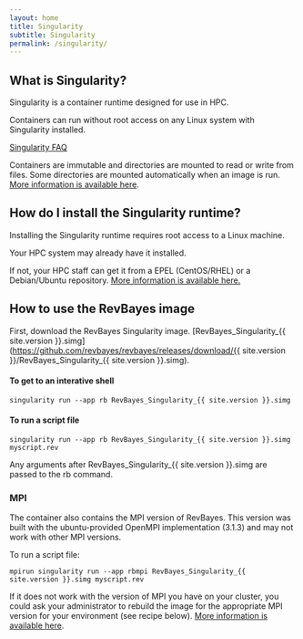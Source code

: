 ```yaml
---
layout: home
title: Singularity
subtitle: Singularity 
permalink: /singularity/
---
```


## What is Singularity?

Singularity is a container runtime designed for use in HPC. 

Containers can run without root access on any Linux system with Singularity installed. 

[Singularity FAQ](https://sylabs.io/singularity/faq/)

Containers are immutable and directories are mounted to read or write from files. Some directories are mounted automatically when an image is run. [More information is available here](https://sylabs.io/guides/3.4/user-guide/quick_start.html#working-with-files).

## How do I install the Singularity runtime?

Installing the Singularity runtime requires root access to a Linux machine.

Your HPC system may already have it installed.

If not, your HPC staff can get it from a EPEL (CentOS/RHEL) or a Debian/Ubuntu repository. [More information is available here.](https://sylabs.io/guides/3.4/user-guide/installation.html#distribution-packages-of-singularity)

## How to use the RevBayes image

First, download the RevBayes Singularity image. [RevBayes_Singularity_{{ site.version }}.simg](https://github.com/revbayes/revbayes/releases/download/{{ site.version }}/RevBayes_Singularity_{{ site.version }}.simg).

#### To get to an interative shell

```
singularity run --app rb RevBayes_Singularity_{{ site.version }}.simg 
```

#### To run a script file

```
singularity run --app rb RevBayes_Singularity_{{ site.version }}.simg myscript.rev
```

Any arguments after RevBayes_Singularity_{{ site.version }}.simg are passed to the rb command.

### MPI

The container also contains the MPI version of RevBayes. This version was built with the ubuntu-provided OpenMPI implementation (3.1.3) and may not work with other MPI versions.

To run a script file:
```
mpirun singularity run --app rbmpi RevBayes_Singularity_{{ site.version }}.simg myscript.rev
```

If it does not work with the version of MPI you have on your cluster, you could ask your administrator to rebuild the image for the appropriate MPI version for your environment (see recipe below). [More information is available here](https://sylabs.io/guides/3.4/user-guide/mpi.html).
